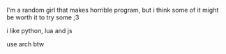 I'm a random girl that makes horrible program, but i think some of it might be worth it to try some ;3

i like python, lua and js

use arch btw

<!---
mioagamer34/mioagamer34 is a ✨ special ✨ repository because its `README.md` (this file) appears on your GitHub profile.
You can click the Preview link to take a look at your changes.
--->
